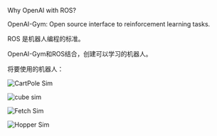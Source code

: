 
Why OpenAI with ROS?

OpenAI-Gym: Open source interface to reinforcement learning tasks.

ROS 是机器人编程的标准。

OpenAI-Gym和ROS结合，创建可以学习的机器人。

将要使用的机器人：

![CartPole Sim](https://gitee.com/gdhu/testtingop/raw/master/2020-05-06_000.jpg)

![cube sim](https://gitee.com/gdhu/testtingop/raw/master/2020-05-06_001.jpg)

![Fetch Sim](https://gitee.com/gdhu/testtingop/raw/master/2020-05-06_002.jpg)

![Hopper Sim](https://gitee.com/gdhu/testtingop/raw/master/2020-05-06_003.jpg)